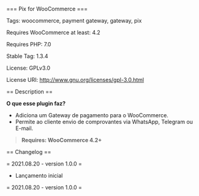 === Pix for WooCommerce ===

Tags: woocommerce, payment gateway, gateway, pix

Requires WooCommerce at least: 4.2

Requires PHP: 7.0

Stable Tag: 1.3.4

License: GPLv3.0

License URI: http://www.gnu.org/licenses/gpl-3.0.html


== Description ==

**O que esse plugin faz?**

- Adiciona um Gateway de pagamento para o WooCommerce.
- Permite ao cliente envio de comprovantes via WhatsApp, Telegram ou E-mail.

>  **Requires: WooCommerce 4.2+**


== Changelog ==



= 2021.08.20 - version 1.0.0 =

* Lançamento inicial

= 2021.08.20 - version 1.0.0 =
